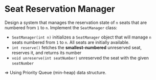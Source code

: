 # Seat Reservation Manager

Design a system that manages the reservation state of `n` seats that are numbered from `1` to `n`.
Implement the `SeatManager` class:

- `SeatManager(int n)` initializes a `SeatManager` object that will manage `n` seats numbered from `1` to `n`. All seats are initially available.
- `int reserve()` fetches the **smallest-numbered** unreserved seat, reserves it, and returns its number
- `void unreserve(int seatNumber)` unreserved the seat with the given `seatNumber`


=> Using Priority Queue (min-heap) data structure.